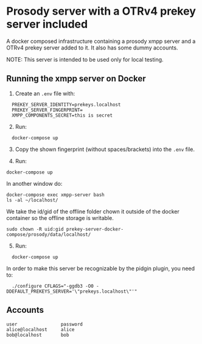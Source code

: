 # Prosody server with a OTRv4 prekey server included

A docker composed infrastructure containing a prosody xmpp server and a OTRv4 prekey server added to it. It also has some dummy accounts.

NOTE: This server is intended to be used only for local testing.

## Running the xmpp server on Docker

1. Create an `.env` file with:

```
  PREKEY_SERVER_IDENTITY=prekeys.localhost
  PREKEY_SERVER_FINGERPRINT=
  XMPP_COMPONENTS_SECRET=this is secret
```

2. Run:

```
  docker-compose up
```

3. Copy the shown fingerprint (without spaces/brackets) into the `.env` file.

4. Run:

```
docker-compose up
```

In another window do:

```
docker-compose exec xmpp-server bash
ls -al ~/localhost/
```

We take the id/gid of the offline folder chown it outside of the docker container so the offline storage is writable.


```
sudo chown -R uid:gid prekey-server-docker-compose/prosody/data/localhost/
```

5. Run:

```
  docker-compose up
```

In order to make this server be recognizable by the pidgin plugin, you need to:

```
  ./configure CFLAGS="-ggdb3 -O0 -DDEFAULT_PREKEYS_SERVER='\"prekeys.localhost\"'"
```

## Accounts
```
user                password
alice@localhost     alice
bob@localhost       bob
```

